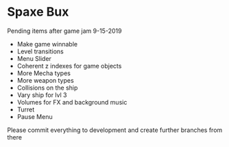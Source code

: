 # Spaxe Bux

Pending items after game jam 9-15-2019
+ Make game winnable
+ Level transitions
+ Menu Slider
+ Coherent z indexes for game objects
+ More Mecha types
+ More weapon types
+ Collisions on the ship
+ Vary ship for lvl 3
+ Volumes for FX and background music
+ Turret
+ Pause Menu

Please commit everything to development and create further branches from there
